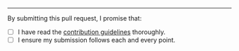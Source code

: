 
---- 

By submitting this pull request, I promise that:

- [ ] I have read the [contribution guidelines](https://github.com/micromata/awesome-javascript-learning/blob/master/.github/contributing.md) thoroughly.
- [ ] I ensure my submission follows each and every point. 
